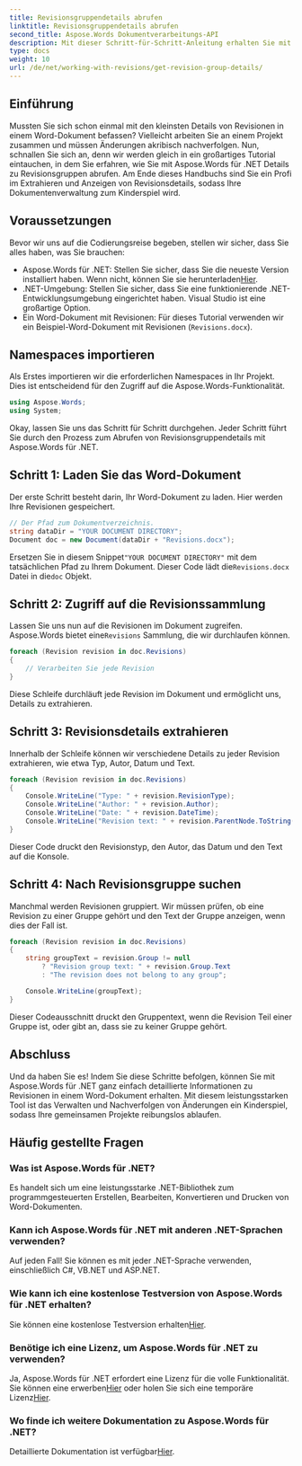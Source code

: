 ```yaml
---
title: Revisionsgruppendetails abrufen
linktitle: Revisionsgruppendetails abrufen
second_title: Aspose.Words Dokumentverarbeitungs-API
description: Mit dieser Schritt-für-Schritt-Anleitung erhalten Sie mit Aspose.Words für .NET ganz einfach Revisionsgruppendetails in Word-Dokumenten. Perfekt für .NET-Entwickler.
type: docs
weight: 10
url: /de/net/working-with-revisions/get-revision-group-details/
---
```

## Einführung

Mussten Sie sich schon einmal mit den kleinsten Details von Revisionen in einem Word-Dokument befassen? Vielleicht arbeiten Sie an einem Projekt zusammen und müssen Änderungen akribisch nachverfolgen. Nun, schnallen Sie sich an, denn wir werden gleich in ein großartiges Tutorial eintauchen, in dem Sie erfahren, wie Sie mit Aspose.Words für .NET Details zu Revisionsgruppen abrufen. Am Ende dieses Handbuchs sind Sie ein Profi im Extrahieren und Anzeigen von Revisionsdetails, sodass Ihre Dokumentenverwaltung zum Kinderspiel wird.

## Voraussetzungen

Bevor wir uns auf die Codierungsreise begeben, stellen wir sicher, dass Sie alles haben, was Sie brauchen:
-  Aspose.Words für .NET: Stellen Sie sicher, dass Sie die neueste Version installiert haben. Wenn nicht, können Sie sie herunterladen[Hier](https://releases.aspose.com/words/net/).
- .NET-Umgebung: Stellen Sie sicher, dass Sie eine funktionierende .NET-Entwicklungsumgebung eingerichtet haben. Visual Studio ist eine großartige Option.
- Ein Word-Dokument mit Revisionen: Für dieses Tutorial verwenden wir ein Beispiel-Word-Dokument mit Revisionen (`Revisions.docx`).

## Namespaces importieren

Als Erstes importieren wir die erforderlichen Namespaces in Ihr Projekt. Dies ist entscheidend für den Zugriff auf die Aspose.Words-Funktionalität.

```csharp
using Aspose.Words;
using System;
```

Okay, lassen Sie uns das Schritt für Schritt durchgehen. Jeder Schritt führt Sie durch den Prozess zum Abrufen von Revisionsgruppendetails mit Aspose.Words für .NET.

## Schritt 1: Laden Sie das Word-Dokument

Der erste Schritt besteht darin, Ihr Word-Dokument zu laden. Hier werden Ihre Revisionen gespeichert.

```csharp
// Der Pfad zum Dokumentverzeichnis.
string dataDir = "YOUR DOCUMENT DIRECTORY";
Document doc = new Document(dataDir + "Revisions.docx");
```

 Ersetzen Sie in diesem Snippet`"YOUR DOCUMENT DIRECTORY"` mit dem tatsächlichen Pfad zu Ihrem Dokument. Dieser Code lädt die`Revisions.docx` Datei in die`doc` Objekt.

## Schritt 2: Zugriff auf die Revisionssammlung

 Lassen Sie uns nun auf die Revisionen im Dokument zugreifen. Aspose.Words bietet eine`Revisions` Sammlung, die wir durchlaufen können.

```csharp
foreach (Revision revision in doc.Revisions)
{
    // Verarbeiten Sie jede Revision
}
```

Diese Schleife durchläuft jede Revision im Dokument und ermöglicht uns, Details zu extrahieren.

## Schritt 3: Revisionsdetails extrahieren

Innerhalb der Schleife können wir verschiedene Details zu jeder Revision extrahieren, wie etwa Typ, Autor, Datum und Text.

```csharp
foreach (Revision revision in doc.Revisions)
{
    Console.WriteLine("Type: " + revision.RevisionType);
    Console.WriteLine("Author: " + revision.Author);
    Console.WriteLine("Date: " + revision.DateTime);
    Console.WriteLine("Revision text: " + revision.ParentNode.ToString(SaveFormat.Text));
}
```

Dieser Code druckt den Revisionstyp, den Autor, das Datum und den Text auf die Konsole.

## Schritt 4: Nach Revisionsgruppe suchen

Manchmal werden Revisionen gruppiert. Wir müssen prüfen, ob eine Revision zu einer Gruppe gehört und den Text der Gruppe anzeigen, wenn dies der Fall ist.

```csharp
foreach (Revision revision in doc.Revisions)
{
    string groupText = revision.Group != null
        ? "Revision group text: " + revision.Group.Text
        : "The revision does not belong to any group";

    Console.WriteLine(groupText);
}
```

Dieser Codeausschnitt druckt den Gruppentext, wenn die Revision Teil einer Gruppe ist, oder gibt an, dass sie zu keiner Gruppe gehört.

## Abschluss

Und da haben Sie es! Indem Sie diese Schritte befolgen, können Sie mit Aspose.Words für .NET ganz einfach detaillierte Informationen zu Revisionen in einem Word-Dokument erhalten. Mit diesem leistungsstarken Tool ist das Verwalten und Nachverfolgen von Änderungen ein Kinderspiel, sodass Ihre gemeinsamen Projekte reibungslos ablaufen.

## Häufig gestellte Fragen

### Was ist Aspose.Words für .NET?
Es handelt sich um eine leistungsstarke .NET-Bibliothek zum programmgesteuerten Erstellen, Bearbeiten, Konvertieren und Drucken von Word-Dokumenten.

### Kann ich Aspose.Words für .NET mit anderen .NET-Sprachen verwenden?
Auf jeden Fall! Sie können es mit jeder .NET-Sprache verwenden, einschließlich C#, VB.NET und ASP.NET.

### Wie kann ich eine kostenlose Testversion von Aspose.Words für .NET erhalten?
 Sie können eine kostenlose Testversion erhalten[Hier](https://releases.aspose.com/).

### Benötige ich eine Lizenz, um Aspose.Words für .NET zu verwenden?
 Ja, Aspose.Words für .NET erfordert eine Lizenz für die volle Funktionalität. Sie können eine erwerben[Hier](https://purchase.aspose.com/buy) oder holen Sie sich eine temporäre Lizenz[Hier](https://purchase.aspose.com/temporary-license/).

### Wo finde ich weitere Dokumentation zu Aspose.Words für .NET?
 Detaillierte Dokumentation ist verfügbar[Hier](https://reference.aspose.com/words/net/).
